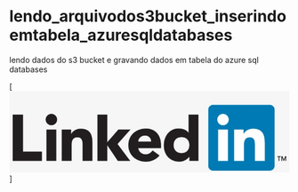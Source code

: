 # lendo_arquivodos3bucket_inserindoemtabela_azuresqldatabases
lendo dados do s3 bucket e gravando dados em tabela do azure sql databases


[![Legenda](https://github.com/romeritomorais/traduzindo-dados-com-Google-Translate-no-Pandas.DataFrame/blob/master/resources/LinkedIn.png)]
